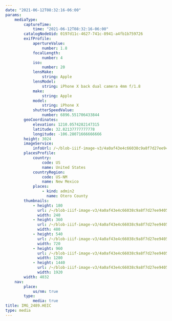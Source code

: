 ```yaml
---
date: "2021-06-12T08:32:16-06:00"
params:
    mediaType:
        captureTime:
            time: "2021-06-12T08:32:16-06:00"
        catalogNodeUid: 0197d11c-4627-741c-8941-a4fb1b759726
        exifProfile:
            apertureValue:
                number: 1.8
            focalLength:
                number: 4
            iso:
                number: 20
            lensMake:
                string: Apple
            lensModel:
                string: iPhone X back dual camera 4mm f/1.8
            make:
                string: Apple
            model:
                string: iPhone X
            shutterSpeedValue:
                number: 6896.551706433844
        geoCoordinates:
            elevation: 1210.0574282147315
            latitude: 32.82137777777778
            longitude: -106.28071666666666
        height: 3024
        imageService:
            infoUrl: /~/blob-iiif-image-v3/4a0af43e4c66038c9a8f7d27ee940598bc927986a732b0451338c5c5e43117fc/info.json
        placesProfile:
            country:
                code: US
                name: United States
            countryRegion:
                code: US-NM
                name: New Mexico
            places:
                - kind: admin2
                  name: Otero County
        thumbnails:
            - height: 180
              url: /~/blob-iiif-image-v3/4a0af43e4c66038c9a8f7d27ee940598bc927986a732b0451338c5c5e43117fc/full/240%2C180/0/default.jpg
              width: 240
            - height: 360
              url: /~/blob-iiif-image-v3/4a0af43e4c66038c9a8f7d27ee940598bc927986a732b0451338c5c5e43117fc/full/480%2C360/0/default.jpg
              width: 480
            - height: 540
              url: /~/blob-iiif-image-v3/4a0af43e4c66038c9a8f7d27ee940598bc927986a732b0451338c5c5e43117fc/full/720%2C540/0/default.jpg
              width: 720
            - height: 960
              url: /~/blob-iiif-image-v3/4a0af43e4c66038c9a8f7d27ee940598bc927986a732b0451338c5c5e43117fc/full/1280%2C960/0/default.jpg
              width: 1280
            - height: 1440
              url: /~/blob-iiif-image-v3/4a0af43e4c66038c9a8f7d27ee940598bc927986a732b0451338c5c5e43117fc/full/1920%2C1440/0/default.jpg
              width: 1920
        width: 4032
    nav:
        place:
            us/nm: true
        type:
            media: true
title: IMG_2489.HEIC
type: media
---
```


